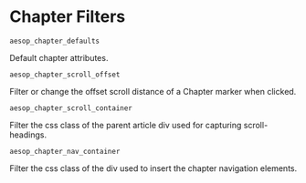 Chapter Filters
==========

`aesop_chapter_defaults`

Default chapter attributes.

`aesop_chapter_scroll_offset`

Filter or change the offset scroll distance of a Chapter marker when clicked. 

`aesop_chapter_scroll_container`

Filter the css class of the parent article div used for capturing scroll-headings.

`aesop_chapter_nav_container`

Filter the css class of the div used to insert the chapter navigation elements.